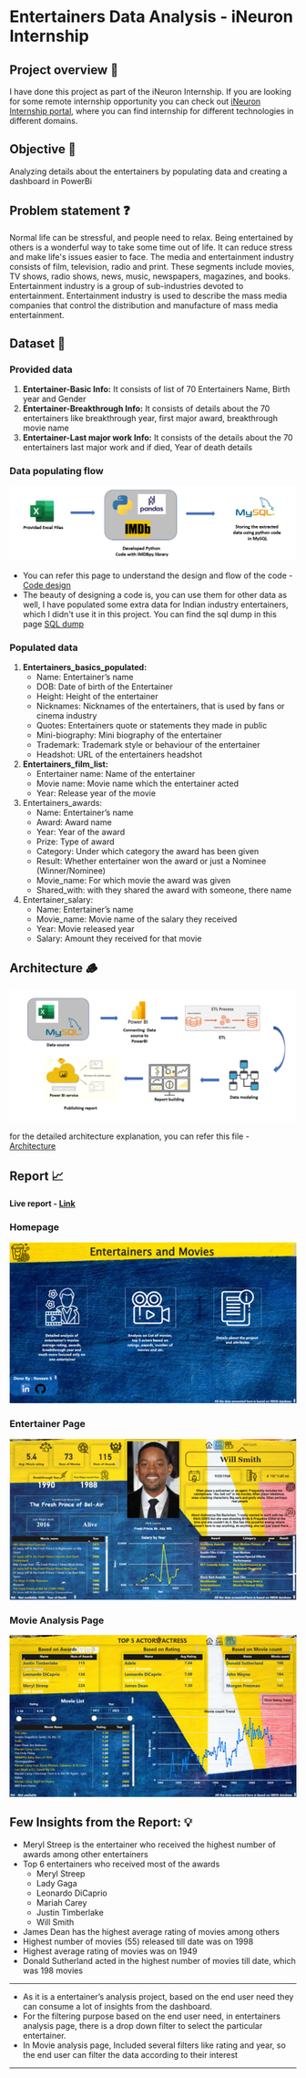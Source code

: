 # Entertainers Data Analysis - iNeuron Internship

## Project overview 👀

I have done this project as part of the iNeuron Internship. If you are looking for some remote internship opportunity you can check out [iNeuron Internship portal](https://internship.ineuron.ai/), 
where you can find internship for different technologies in different domains.


## Objective 🎯

Analyzing details about the entertainers by populating data and creating a dashboard in PowerBi

## Problem statement ❓

Normal life can be stressful, and people need to relax. Being entertained by others is a wonderful way to take some time out of life. It can reduce stress and make life's issues easier to face. The media and entertainment industry consists of film, television, radio and print. These segments include movies, TV shows, radio shows, news, music, newspapers, magazines, and books. Entertainment industry is a group of sub-industries devoted to entertainment. Entertainment industry is used to describe the mass media companies that control the distribution and manufacture of mass media entertainment.

## Dataset 📀

### Provided data
  
  1. **Entertainer-Basic Info:** It consists of list of 70 Entertainers Name, Birth year and Gender 
  2. **Entertainer-Breakthrough Info:** It consists of details about the 70 entertainers like breakthrough year, first major award, breakthrough movie name 
  3. **Entertainer-Last major work Info:** It consists of the details about the 70 entertainers last major  work and if died, Year of death details

### Data populating flow 

<img src="https://github.com/Naveen-S6/Entertainers_Data_Analysis/blob/main/Documents/Populating_data_flow.png">

- You can refer this page to understand the design and flow of the code - [Code design](https://github.com/Naveen-S6/Entertainers_Data_Analysis/tree/main/src_code)
- The beauty of designing a code is, you can use them for other data as well, I have populated some extra data for Indian industry entertainers, which I didn't use it in this project. You can find the sql dump in this page [SQL dump](https://github.com/Naveen-S6/Entertainers_Data_Analysis/tree/main/Populated_Data/Indian%20Entertainers%20dataset)

### Populated data

  1. **Entertainers_basics_populated:**
     - Name: Entertainer’s name 
     - DOB: Date of birth of the Entertainer 
     - Height: Height of the entertainer 
     - Nicknames: Nicknames of the entertainers, that is used by fans or cinema industry 
     - Quotes: Entertainers quote or statements they made in public 
     - Mini-biography: Mini biography of the entertainer 
     - Trademark: Trademark style or behaviour of the entertainer 
     - Headshot: URL of the entertainers headshot
  2. **Entertainers_film_list:**
     - Entertainer name: Name of the entertainer 
     - Movie name: Movie name which the entertainer acted 
     - Year: Release year of the movie
  3. Entertainers_awards:
     - Name: Entertainer’s name 
     - Award: Award name 
     - Year: Year of the award 
     - Prize: Type of award 
     - Category: Under which category the award has been given 
     - Result: Whether entertainer won the award or just a Nominee (Winner/Nominee)
     - Movie_name: For which movie the award was given 
     - Shared_with: with they shared the award with someone, there name
  4. Entertainer_salary:
     - Name: Entertainer’s name 
     - Movie_name: Movie name of the salary they received 
     - Year: Movie released year 
     - Salary: Amount they received for that movie

## Architecture 🪵

<img src="https://github.com/Naveen-S6/Entertainers_Data_Analysis/blob/79de0381eb3e30d2a6740a6b19692dc13b7bbfb2/Documents/Architecture.png">

for the detailed architecture explanation, you can refer this file - [Architecture](https://github.com/Naveen-S6/Entertainers_Data_Analysis/blob/79de0381eb3e30d2a6740a6b19692dc13b7bbfb2/Documents/PDFs/Architecture.pdf)

## Report 📈

#### Live report - [Link](https://www.novypro.com/project/entertainers-data-analysis)

### Homepage 

<img src="https://github.com/Naveen-S6/Entertainers_Data_Analysis/blob/51b341efba1dfe4b1c5aff99ab04bd43a6c958ad/Documents/home_page.png">


### Entertainer Page

<img src="https://github.com/Naveen-S6/Entertainers_Data_Analysis/blob/51b341efba1dfe4b1c5aff99ab04bd43a6c958ad/Documents/Entertainer_analysis_page.png">

### Movie Analysis Page

<img src="https://github.com/Naveen-S6/Entertainers_Data_Analysis/blob/51b341efba1dfe4b1c5aff99ab04bd43a6c958ad/Documents/movie_analysis_page.png">


## Few Insights from the Report: 💡

- Meryl Streep is the entertainer who received the highest number of awards among other
entertainers 
- Top 6 entertainers who received most of the awards 
  - Meryl Streep 
  - Lady Gaga 
  - Leonardo DiCaprio 
  - Mariah Carey 
  - Justin Timberlake 
  - Will Smith
- James Dean has the highest average rating of movies among others 
- Highest number of movies (55) released till date was on 1998 
- Highest average rating of movies was on 1949 
- Donald Sutherland acted in the highest number of movies till date, which was 198 movies

---

- As it is a entertainer’s analysis project, based on the end user need they can consume a lot of insights from the dashboard.
- For the filtering purpose based on the end user need, in entertainers analysis page, there is a drop down filter to select the particular entertainer.
- In Movie analysis page, Included several filters like rating and year, so the 
end user can filter the data according to their interest

---
